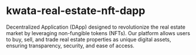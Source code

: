 # kwata-real-estate-nft-dapp
Decentralized Application (DApp) designed to revolutionize the real estate market by leveraging non-fungible tokens (NFTs). Our platform allows users to buy, sell, and trade real estate properties as unique digital assets, ensuring transparency, security, and ease of access.
